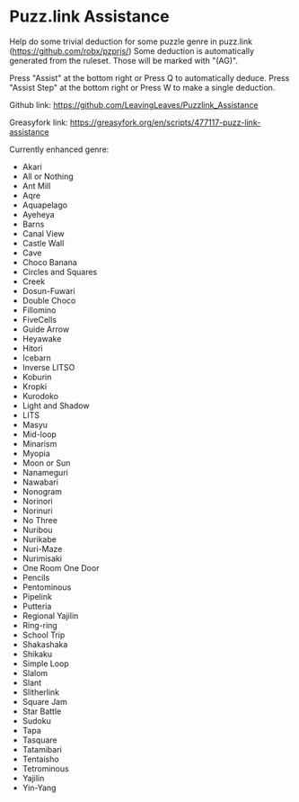 # Puzz.link Assistance
Help do some trivial deduction for some puzzle genre in puzz.link (https://github.com/robx/pzprjs/)
Some deduction is automatically generated from the ruleset. Those will be marked with "(AG)".

Press "Assist" at the bottom right or Press Q to automatically deduce.
Press "Assist Step" at the bottom right or Press W to make a single deduction.

Github link:
https://github.com/LeavingLeaves/Puzzlink_Assistance

Greasyfork link:
https://greasyfork.org/en/scripts/477117-puzz-link-assistance

Currently enhanced genre:
* Akari
* All or Nothing
* Ant Mill
* Aqre
* Aquapelago
* Ayeheya
* Barns
* Canal View
* Castle Wall
* Cave
* Choco Banana
* Circles and Squares
* Creek
* Dosun-Fuwari
* Double Choco
* Fillomino
* FiveCells
* Guide Arrow
* Heyawake
* Hitori
* Icebarn
* Inverse LITSO
* Koburin
* Kropki
* Kurodoko
* Light and Shadow
* LITS
* Masyu
* Mid-loop
* Minarism
* Myopia
* Moon or Sun
* Nanameguri
* Nawabari
* Nonogram
* Norinori
* Norinuri
* No Three
* Nuribou
* Nurikabe
* Nuri-Maze
* Nurimisaki
* One Room One Door
* Pencils
* Pentominous
* Pipelink
* Putteria
* Regional Yajilin
* Ring-ring
* School Trip
* Shakashaka
* Shikaku
* Simple Loop
* Slalom
* Slant
* Slitherlink
* Square Jam
* Star Battle
* Sudoku
* Tapa
* Tasquare
* Tatamibari
* Tentaisho
* Tetrominous
* Yajilin
* Yin-Yang